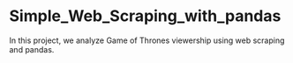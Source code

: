 # Simple_Web_Scraping_with_pandas
In this project, we analyze Game of Thrones viewership using web scraping and pandas.

